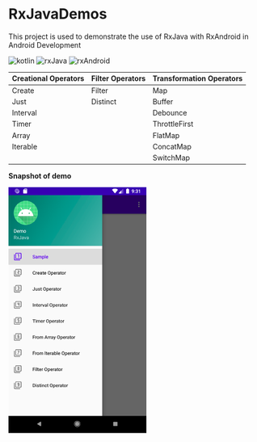# RxJavaDemos
This project is used to demonstrate the use of RxJava with RxAndroid in Android Development


![kotlin](https://img.shields.io/badge/Kotlin-language-blue)
![rxJava](https://img.shields.io/badge/Tool-RxJava-orange)
![rxAndroid](https://img.shields.io/badge/Tool-RxAndroid-orange)


| Creational Operators  |     Filter Operators    | Transformation Operators |
| --------------------  | ----------------------- | ------------------------ |
| Create                | Filter                  | Map                      |
| Just                  | Distinct                | Buffer                   |
| Interval              |                         | Debounce                 |
| Timer                 |                         | ThrottleFirst            |
| Array                 |                         | FlatMap                  |
| Iterable              |                         | ConcatMap                |
|                       |                         | SwitchMap                |

**Snapshot of demo**

![snapshot](https://github.com/devrath/RxJavaDemos/blob/master/screenshot.png)
